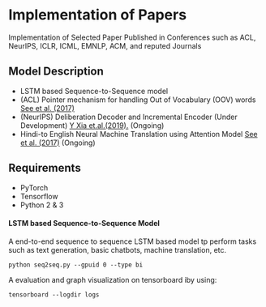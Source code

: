 # Implementation of Papers
Implementation of Selected Paper Published in Conferences such as ACL, NeurIPS, ICLR, ICML, EMNLP, ACM, and reputed Journals

## Model Description
* LSTM based Sequence-to-Sequence model
* (ACL) Pointer mechanism for handling Out of Vocabulary (OOV) words [See et al. (2017)](https://arxiv.org/pdf/1704.04368.pdf)
* (NeurIPS) Deliberation Decoder and Incremental Encoder (Under Development) [ Y Xia et.al.(2019).](https://papers.nips.cc/paper/6775-deliberation-networks-sequence-generation-beyond-one-pass-decoding.pdf) (Ongoing)
* Hindi-to English Neural Machine Translation using Attention Model [See et al. (2017)](http://www.ijstr.org/final-print/nov2019/Hindi-english-Neural-Machine-Translation-Using-Attention-Model.pdf) (Ongoing)

## Requirements
* PyTorch
* Tensorflow
* Python 2 & 3  

#### LSTM based Sequence-to-Sequence Model
A end-to-end sequence to sequence LSTM based model tp perform tasks such as text generation, basic chatbots, machine translation, etc.
```
python seq2seq.py --gpuid 0 --type bi

```
A evaluation and graph visualization on tensorboard iby using:
```
tensorboard --logdir logs

```
  